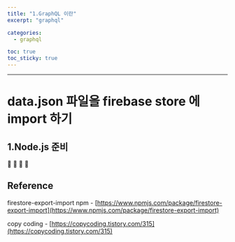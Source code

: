 ```yaml
---
title: "1.GraphQL 이란"
excerpt: "graphql"

categories:
  - graphql

toc: true
toc_sticky: true
---
```


---

# data.json 파일을 firebase store 에 import 하기

## 1.Node.js 준비

🔶 🔷 📌 🔑

## Reference

firestore-export-import npm - [https://www.npmjs.com/package/firestore-export-import](https://www.npmjs.com/package/firestore-export-import)

copy coding - [https://copycoding.tistory.com/315](https://copycoding.tistory.com/315)
